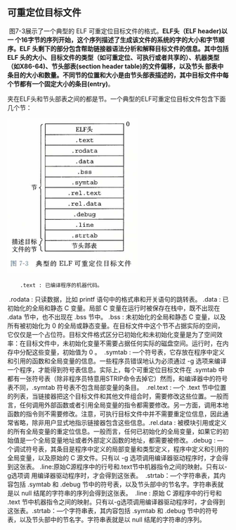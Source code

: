 ## 可重定位目标文件

​		图7-3展示了一个典型的 ELF 可重定位目标文件的格式。**ELF头（ELF header)**以一 个16字节的序列开始，这个序列描述了生成该文件的系统的字的大小和字节顺序。ELF 头剩下的部分包含帮助链接器语法分析和解释目标文件的信息。其中包括 ELF 头的大小、目标文件的类型（如可重定位、可执行或者共享的）、机器类型（如X86-64)、节**头部表(section header table)**的文件偏移，以及节头 部表中条目的大小和数量。不同节的位置和大小是由节头部表描述的，其中目标文件中每个节都有一个固定大小的**条目(entry)**。

​		夹在ELF头和节头部表之间的都是节。一个典型的ELF可重定位目标文件包含下面几个节：

![04典型的ELF可重定位目标文件](./markdownimage/04典型的ELF可重定位目标文件.png)

		.text : 已编译程序的机器代码。
​		.rodata  :  只读数据，比如 printf 语句中的格式串和开关语句的跳转表。
​		.data : 已初始化的全局和静态 C 变量。局部 C 变量在运行时被保存在栈中，既不出现在 .data 节中，也不出现在 .bss 节中。
​		.bss  :  未初始化的全局和静态 C 变量，以及所有被初始化为 0 的全局或静态变量。在目标文件中这个节不占据实际的空间，它仅仅是一个占位符。目标文件格式区分已初始化和未初始化变量是为了空间效率：在目标文件中，未初始化变量不需要占据任何实际的磁盘空间。运行时，在内存中分配这些变量，初始值为 0 。
​		.symtab : —个符号表，它存放在程序中定义和引用的函数和全局变量的信息。一些程序员错误地认为必须通过 -g 选项来编译一个程序，才能得到符号表信息。实际上，每个可重定位目标文件在 .symtab 中都有一张符号表（除非程序员特意用STRIP命令去掉它）然而，和编译器中的符号表不同，.symtab 符号表不包含局部变量的条目。
​		.rel.text : —个 .text 节中位置的列表，当链接器把这个目标文件和其他文件组合时，需要修改这些位置。一般而言，任何调用外部函数或者引用全局变量的指令都需要修改。另一方面，调用本地函数的指令则不需要修改。注意，可执行目标文件中并不需要重定位信息，因此通常省略，除非用户显式地指示链接器包含这些信息。
​		.rel.data  :  被模块引用或定义的所有全局变量的重定位信息。一般而言，任何已初始化的全局变量，如果它的初始值是一个全局变量地址或者外部定义函数的地址，都需要被修改。
​		.debug :  —个调试符号表，其条目是程序中定义的局部变量和类型定义，程序中定义和引用的全局变量，以及原始的 C 源文件。只有以 -g 选项调用编译器驱动程序时，才会得到这张表。
​		.line:原始C源程序中的行号和.text节中机器指令之间的映射。只有以-g选项调 用编译器驱动程序时，才会得到这张表。
​		.strtab：—个字符串表，其内容包括 .symtab 和 .debug 节中的符号表，以及节头部中的节名字。字符串表就是以 null 结尾的字符串的序列会得到这张表。
​		 .line : 原始 C 源程序中的行号和 .text 节中机器指令之间的映射。只有以-g选项调用编译器驱动程序时，才会得到这张表。
​		.strtab：—个字符串表，其内容包括 .symtab 和 .debug 节中的符号表，以及节头部中的节名字。字符串表就是以 null 结尾的字符串的序列。
